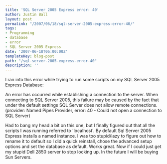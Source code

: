 ```yaml
---
title: 'SQL Server 2005 Express error: 40'
author: Justin Ball
layout: post
permalink: "/2007/06/18/sql-server-2005-express-error-40/"
tags:
- Programming
- database
- error
- SQL Server 2005 Express
date: '2007-06-18T06:00:00Z'
templateKey: blog-post
path: "/sql-server-2005-express-error-40"
description: ''
---
```


I ran into this error while trying to run some scripts on my SQL Server 2005 Express Database:

An error has occurred while establishing a connection to the server. When connecting to SQL Server 2005, this failure may be caused by the fact that under the default settings SQL Server does not allow remote connections. (provider: Named Pipes Provider, error: 40 - Could not open a connection to SQL Server)

Had to bang my head a bit on this one, but I finally figured out that all the scripts I was running referred to 'localhost'. By default Sql Server 2005 Express installs a named instance. I was too stupid/lazy to figure out how to rename it to default so I did a quick reinstall, chose the advanced setup options and set the database as default. Works great. Now if I could just get my stupid Dell 2850 server to stop locking up. In the future I will be buying Sun Servers.
